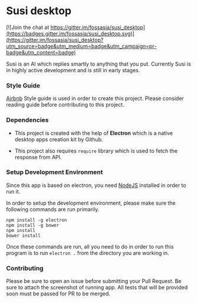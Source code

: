 # Susi desktop

[![Join the chat at https://gitter.im/fossasia/susi_desktop](https://badges.gitter.im/fossasia/susi_desktop.svg)](https://gitter.im/fossasia/susi_desktop?utm_source=badge&utm_medium=badge&utm_campaign=pr-badge&utm_content=badge)

Susi is an AI which replies smartly to anything that you put. Currently Susi is in highly active development and is still in early stages.

### Style Guide
[Airbnb](https://github.com/airbnb/javascript) Style guide is used in order to create this project. Please consider reading guide before contributing to this project.

### Dependencies

* This project is created with the help of **Electron** which is a native desktop apps creation kit by Github.

* This project also requires `require` library which is used to fetch the response from API.

### Setup Development Environment

Since this app is based on electron, you need [NodeJS](https://nodejs.org) installed in order to run it.

In order to setup the development environment, please make sure the following commands are run primarily.

```shell
npm install -g electron
npm install -g bower
npm install
bower install
```

Once these commands are run, all you need to do in order to run this program is to run `electron .` from the directory you are working in.

### Contributing

Please be sure to open an issue before submitting your Pull Request. Be sure to attach the screenshot of running app. All tests that will be provided soon must be passed for PR to be merged.
